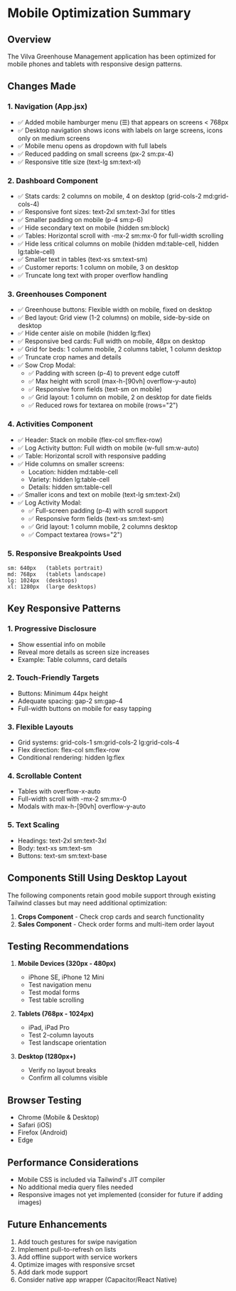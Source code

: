 # Mobile Optimization Summary

## Overview
The Vilva Greenhouse Management application has been optimized for mobile phones and tablets with responsive design patterns.

## Changes Made

### 1. **Navigation (App.jsx)**
- ✅ Added mobile hamburger menu (☰) that appears on screens < 768px
- ✅ Desktop navigation shows icons with labels on large screens, icons only on medium screens
- ✅ Mobile menu opens as dropdown with full labels
- ✅ Reduced padding on small screens (px-2 sm:px-4)
- ✅ Responsive title size (text-lg sm:text-xl)

### 2. **Dashboard Component**
- ✅ Stats cards: 2 columns on mobile, 4 on desktop (grid-cols-2 md:grid-cols-4)
- ✅ Responsive font sizes: text-2xl sm:text-3xl for titles
- ✅ Smaller padding on mobile (p-4 sm:p-6)
- ✅ Hide secondary text on mobile (hidden sm:block)
- ✅ Tables: Horizontal scroll with -mx-2 sm:mx-0 for full-width scrolling
- ✅ Hide less critical columns on mobile (hidden md:table-cell, hidden lg:table-cell)
- ✅ Smaller text in tables (text-xs sm:text-sm)
- ✅ Customer reports: 1 column on mobile, 3 on desktop
- ✅ Truncate long text with proper overflow handling

### 3. **Greenhouses Component**
- ✅ Greenhouse buttons: Flexible width on mobile, fixed on desktop
- ✅ Bed layout: Grid view (1-2 columns) on mobile, side-by-side on desktop
- ✅ Hide center aisle on mobile (hidden lg:flex)
- ✅ Responsive bed cards: Full width on mobile, 48px on desktop
- ✅ Grid for beds: 1 column mobile, 2 columns tablet, 1 column desktop
- ✅ Truncate crop names and details
- ✅ Sow Crop Modal:
  - ✅ Padding with screen (p-4) to prevent edge cutoff
  - ✅ Max height with scroll (max-h-[90vh] overflow-y-auto)
  - ✅ Responsive form fields (text-sm on mobile)
  - ✅ Grid layout: 1 column on mobile, 2 on desktop for date fields
  - ✅ Reduced rows for textarea on mobile (rows="2")

### 4. **Activities Component**
- ✅ Header: Stack on mobile (flex-col sm:flex-row)
- ✅ Log Activity button: Full width on mobile (w-full sm:w-auto)
- ✅ Table: Horizontal scroll with responsive padding
- ✅ Hide columns on smaller screens:
  - Location: hidden md:table-cell
  - Variety: hidden lg:table-cell
  - Details: hidden sm:table-cell
- ✅ Smaller icons and text on mobile (text-lg sm:text-2xl)
- ✅ Log Activity Modal:
  - ✅ Full-screen padding (p-4) with scroll support
  - ✅ Responsive form fields (text-xs sm:text-sm)
  - ✅ Grid layout: 1 column mobile, 2 columns desktop
  - ✅ Compact textarea (rows="2")

### 5. **Responsive Breakpoints Used**
```
sm: 640px   (tablets portrait)
md: 768px   (tablets landscape)
lg: 1024px  (desktops)
xl: 1280px  (large desktops)
```

## Key Responsive Patterns

### 1. **Progressive Disclosure**
- Show essential info on mobile
- Reveal more details as screen size increases
- Example: Table columns, card details

### 2. **Touch-Friendly Targets**
- Buttons: Minimum 44px height
- Adequate spacing: gap-2 sm:gap-4
- Full-width buttons on mobile for easy tapping

### 3. **Flexible Layouts**
- Grid systems: grid-cols-1 sm:grid-cols-2 lg:grid-cols-4
- Flex direction: flex-col sm:flex-row
- Conditional rendering: hidden lg:flex

### 4. **Scrollable Content**
- Tables with overflow-x-auto
- Full-width scroll with -mx-2 sm:mx-0
- Modals with max-h-[90vh] overflow-y-auto

### 5. **Text Scaling**
- Headings: text-2xl sm:text-3xl
- Body: text-xs sm:text-sm
- Buttons: text-sm sm:text-base

## Components Still Using Desktop Layout
The following components retain good mobile support through existing Tailwind classes but may need additional optimization:

1. **Crops Component** - Check crop cards and search functionality
2. **Sales Component** - Check order forms and multi-item order layout

## Testing Recommendations

1. **Mobile Devices (320px - 480px)**
   - iPhone SE, iPhone 12 Mini
   - Test navigation menu
   - Test modal forms
   - Test table scrolling

2. **Tablets (768px - 1024px)**
   - iPad, iPad Pro
   - Test 2-column layouts
   - Test landscape orientation

3. **Desktop (1280px+)**
   - Verify no layout breaks
   - Confirm all columns visible

## Browser Testing
- Chrome (Mobile & Desktop)
- Safari (iOS)
- Firefox (Android)
- Edge

## Performance Considerations
- Mobile CSS is included via Tailwind's JIT compiler
- No additional media query files needed
- Responsive images not yet implemented (consider for future if adding images)

## Future Enhancements
1. Add touch gestures for swipe navigation
2. Implement pull-to-refresh on lists
3. Add offline support with service workers
4. Optimize images with responsive srcset
5. Add dark mode support
6. Consider native app wrapper (Capacitor/React Native)
